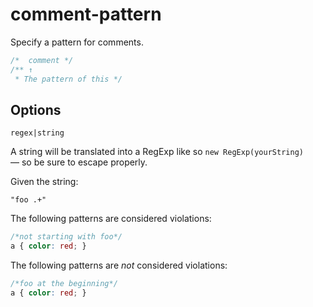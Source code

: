 # comment-pattern

Specify a pattern for comments.

<!-- prettier-ignore -->
```css
/*  comment */
/** ↑
 * The pattern of this */
```

## Options

`regex|string`

A string will be translated into a RegExp like so `new RegExp(yourString)` — so be sure to escape properly.

Given the string:

```
"foo .+"
```

The following patterns are considered violations:

<!-- prettier-ignore -->
```css
/*not starting with foo*/
a { color: red; }
```

The following patterns are _not_ considered violations:

<!-- prettier-ignore -->
```css
/*foo at the beginning*/
a { color: red; }
```
